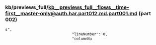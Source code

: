 ### kb/previews_full/kb__previews_full__flows__time-first__master-only@auth.har.part012.md.part001.md (part 002)

```md
s",
                              "lineNumber": 0,
                              "columnNu
```

```
